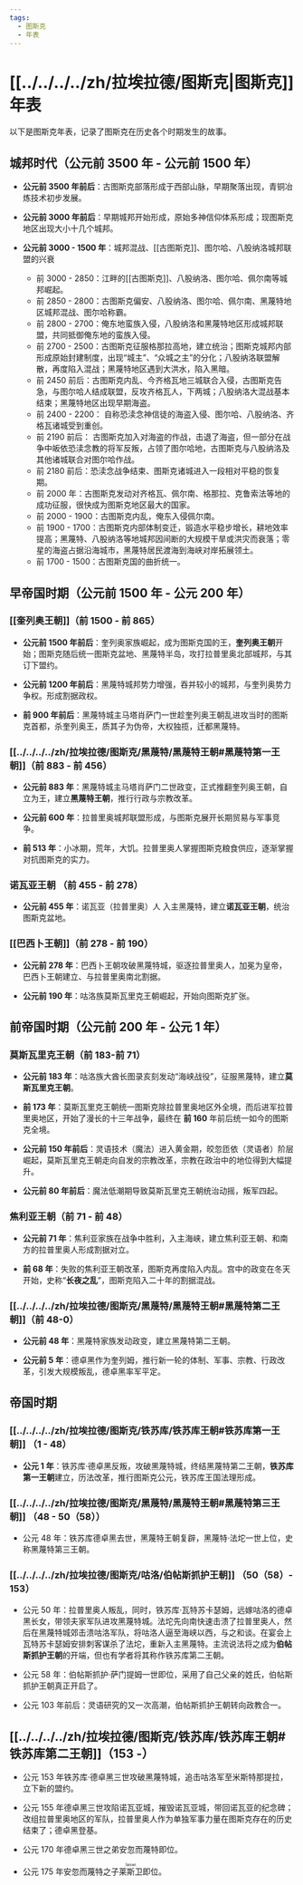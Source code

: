 ```yaml
---
tags:
  - 图斯克
  - 年表
---
```

# [[../../../../zh/拉埃拉德/图斯克|图斯克]]年表

以下是图斯克年表，记录了图斯克在历史各个时期发生的故事。

## **城邦时代（公元前 3500 年 - 公元前 1500 年）**

- **公元前 3500 年前后**：古图斯克部落形成于西部山脉，早期聚落出现，青铜冶炼技术初步发展。

- **公元前 3000 年前后**：早期城邦开始形成，原始多神信仰体系形成；现图斯克地区出现大小十几个城邦。

- **公元前 3000 - 1500 年**：城邦混战、[[古图斯克]]、图尔哈、八股纳洛城邦联盟的兴衰
	- 前 3000 - 2850：江畔的[[古图斯克]]、八股纳洛、图尔哈、佩尔南等城邦崛起。
	- 前 2850 - 2800：古图斯克偏安、八股纳洛、图尔哈、佩尔南、黑蔑特地区城邦混战、图尔哈称霸。
	- 前 2800 - 2700：俺东地蛮族入侵，八股纳洛和黑蔑特地区形成城邦联盟，共同抵御俺东地的蛮族入侵。
	- 前 2700 - 2500：古图斯克征服格那拉高地，建立统治；图斯克城邦内部形成原始封建制度，出现“城主”、“众城之主”的分化；八股纳洛联盟解散，再度陷入混战；黑蔑特地区遇到大洪水，陷入黑暗。
	- 前 2450 前后：古图斯克内乱、今齐格瓦地三城联合入侵，古图斯克告急，与图尔哈人结成联盟，反攻齐格瓦人，下两城；八股纳洛大混战基本结束；黑蔑特地区出现早期海盗。
	- 前 2400 - 2200： 自称恐渎念神信徒的海盗入侵、图尔哈、八股纳洛、齐格瓦诸城受到重创。
	- 前 2190 前后： 古图斯克加入对海盗的作战，击退了海盗，但一部分在战争中皈依恐渎念教的将军反叛，占领了图尔哈地，古图斯克与八股纳洛及其他诸城联合对图尔哈作战。
	- 前 2180 前后：恐渎念战争结束、图斯克诸城进入一段相对平稳的恢复期。
	- 前 2000 年：古图斯克发动对齐格瓦、佩尔南、格那拉、克鲁索法等地的成功征服，很快成为图斯克地区最大的国家。
	- 前 2000 - 1900：古图斯克内乱，俺东入侵佩尔南。
	- 前 1900 - 1700：古图斯克内部体制变迁，锻造水平稳步增长，耕地效率提高；黑蔑特、八股纳洛等地城邦因间断的大规模干旱或洪灾而衰落；零星的海盗占据沿海城市，黑蔑特居民渡海到海峡对岸拓展领土。
	- 前 1700 - 1500：古图斯克国的曲折统一。

## 早帝国时期（公元前 1500 年 - 公元 200 年）

### [[奎列奥王朝]]（前 1500 - 前 865）

- **公元前 1500 年前后**：奎列奥家族崛起，成为图斯克国的王，**奎列奥王朝**开始；图斯克随后统一图斯克盆地、黑蔑特半岛，攻打拉普里奥北部城邦，与其订下盟约。

- **公元前 1200 年前后**：黑蔑特城邦势力增强，吞并较小的城邦，与奎列奥势力争权。形成割据政权。

- **前 900 年前后**：黑蔑特城主马塔肖萨门一世趁奎列奥王朝乱进攻当时的图斯克首都，杀奎列奥王，质其子为伪帝，大权独揽，迁都黑蔑特。

### [[../../../../zh/拉埃拉德/图斯克/黑蔑特/黑蔑特王朝#黑蔑特第一王朝]]（前 883 - 前 456）

- **公元前 883 年**：黑蔑特城主马塔肖萨门二世政变，正式推翻奎列奥王朝，自立为王，建立**黑蔑特王朝**，推行行政与宗教改革。

- **公元前 600 年**：拉普里奥城邦联盟形成，与图斯克展开长期贸易与军事竞争。

- **前 513 年**：小冰期，荒年，大饥。拉普里奥人掌握图斯克粮食供应，逐渐掌握对抗图斯克的实力。

### 诺瓦亚王朝 （前 455 - 前 278）

- **公元前 455 年**：诺瓦亚（拉普里奥）人 入主黑蔑特，建立**诺瓦亚王朝**，统治图斯克盆地。

### [[巴西卜王朝]]（前 278 - 前 190）

- **公元前 278 年**：巴西卜王朝攻破黑蔑特城，驱逐拉普里奥人，加冕为皇帝，巴西卜王朝建立、与拉普里奥南北割据。

- **公元前 190 年**：咕洛族莫斯瓦里克王朝崛起，开始向图斯克扩张。

## **前帝国时期（公元前 200 年 - 公元 1 年）**

### 莫斯瓦里克王朝（前 183-前 71）

- **公元前 183 年**：咕洛族大酋长图录亥刻发动“海峡战役”，征服黑蔑特，建立**莫斯瓦里克王朝**。

- **前 173 年**：莫斯瓦里克王朝统一图斯克除拉普里奥地区外全境，而后进军拉普里奥地区，开始了漫长的十三年战争，最终在 **前 160** 年前后统一如今的图斯克全境。

- **公元前 150 年前后**：灵语技术（魔法）进入黄金期，皎忽匝依（灵语者）阶层崛起，莫斯瓦里克王朝走向自发的宗教改革，宗教在政治中的地位得到大幅提升。

- **公元前 80 年前后**：魔法低潮期导致莫斯瓦里克王朝统治动摇，叛军四起。

### 焦利亚王朝（前 71 - 前 48）

- **公元前 71 年**：焦利亚家族在战争中胜利，入主海峡，建立焦利亚王朝、和南方的拉普里奥人形成割据对立。

- **前 68 年**：失败的焦利亚王朝改革，图斯克再度陷入内乱。宫中的政变在冬天开始，史称“**长夜之乱**”，图斯克陷入二十年的割据混战。

### [[../../../../zh/拉埃拉德/图斯克/黑蔑特/黑蔑特王朝#黑蔑特第二王朝]]（前 48-0）

- **公元前 48 年**：黑蔑特家族发动政变，建立黑蔑特第二王朝。

- **公元前 5 年**：德卓黑作为奎列姆，推行新一轮的体制、军事、宗教、行政改革，引发大规模叛乱，德卓黑率军平定。

## 帝国时期

### [[../../../../zh/拉埃拉德/图斯克/铁苏库/铁苏库王朝#铁苏库第一王朝]] （1 - 48）

- **公元 1 年**：铁苏库·德卓黑反叛，攻破黑蔑特城，终结黑蔑特第二王朝，**铁苏库第一王朝**建立，历法改革，推行图斯克公元，铁苏库王国法理形成。

### [[../../../../zh/拉埃拉德/图斯克/黑蔑特/黑蔑特王朝#黑蔑特第三王朝]] （48 - 50（58））

- 公元 48 年：铁苏库德卓黑去世，黑蔑特王朝复辟，黑蔑特·法坨一世上位，史称黑蔑特第三王朝。

### [[../../../../zh/拉埃拉德/图斯克/咕洛/伯帖斯抓护王朝]] （50（58）- 153）

- 公元 50 年：拉普里奥人叛乱，同时，铁苏库·瓦特苏卡瑟姆，远嫁咕洛的德卓黑长女，带领夫家军队进攻黑蔑特城。法坨先向南快速击溃了拉普里奥人，然后在黑蔑特城郊击溃咕洛军队，将咕洛人逼至海峡以西，与之和谈。在宴会上瓦特苏卡瑟姆安排刺客谋杀了法坨，重新入主黑蔑特。主流说法将之成为**伯帖斯抓护王朝**的开端，但也有学者将其称作铁苏库第二王朝。

- 公元 58 年：伯帖斯抓护·萨门提姆一世即位，采用了自己父亲的姓氏，伯帖斯抓护王朝真正开启了。

- 公元 103 年前后：灵语研究的又一次高潮，伯帖斯抓护王朝转向政教合一。

## [[../../../../zh/拉埃拉德/图斯克/铁苏库/铁苏库王朝#铁苏库第二王朝]]（153 -）

- 公元 153 年铁苏库·德卓黑三世攻破黑蔑特城，追击咕洛军至米斯特那提拉，立下新的盟约。

- 公元 155 年德卓黑三世攻陷诺瓦亚城，摧毁诺瓦亚城，带回诺瓦亚的纪念碑；改组拉普里奥地区的军队，拉普里奥人作为单独军事力量在图斯克存在的历史结束了；德卓黑登基。

- 公元 170 年德卓黑三世之弟安忽而蔑特即位。

- 公元 175 年安忽而蔑特之子<ruby>莱斯卫<rt>laiswi</rt></ruby>即位。